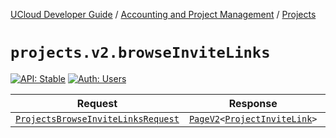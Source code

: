 [UCloud Developer Guide](/docs/developer-guide/README.md) / [Accounting and Project Management](/docs/developer-guide/accounting-and-projects/README.md) / [Projects](/docs/developer-guide/accounting-and-projects/projects.md)

# `projects.v2.browseInviteLinks`

[![API: Stable](https://img.shields.io/static/v1?label=API&message=Stable&color=green&style=flat-square)](/docs/developer-guide/core/api-conventions.md)
[![Auth: Users](https://img.shields.io/static/v1?label=Auth&message=Users&color=informational&style=flat-square)](/docs/developer-guide/core/types.md#role)



| Request | Response | Error |
|---------|----------|-------|
|<code><a href='#projectsbrowseinvitelinksrequest'>ProjectsBrowseInviteLinksRequest</a></code>|<code><a href='/docs/reference/dk.sdu.cloud.PageV2.md'>PageV2</a>&lt;<a href='#projectinvitelink'>ProjectInviteLink</a>&gt;</code>|<code><a href='/docs/reference/dk.sdu.cloud.CommonErrorMessage.md'>CommonErrorMessage</a></code>|




